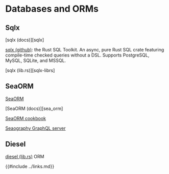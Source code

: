 # Databases and ORMs

## Sqlx

[sqlx (docs)][sqlx]

[sqlx (github)]( https://github.com/launchbadge/sqlx ): the Rust SQL Toolkit. An async, pure Rust SQL crate featuring compile-time checked queries without a DSL. Supports PostgreSQL, MySQL, SQLite, and MSSQL.

[sqlx (lib.rs)][sqlx-librs]

## SeaORM

[SeaORM]( https://www.sea-ql.org/SeaORM/ )

[SeaORM (docs)][sea_orm]

[SeaORM cookbook]( https://www.sea-ql.org/sea-orm-cookbook/000-sea-orm-cookbook.html )

[Seaography GraphQL server]( https://www.sea-ql.org/Seaography/ )

## Diesel

[diesel (lib.rs)]( https://lib.rs/crates/diesel ) ORM

{{#include ../links.md}}
